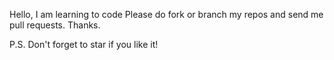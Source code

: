 Hello,
I am learning to code
Please do fork or branch my repos and send me pull requests.
Thanks.

P.S. Don't forget to star if you like it!
